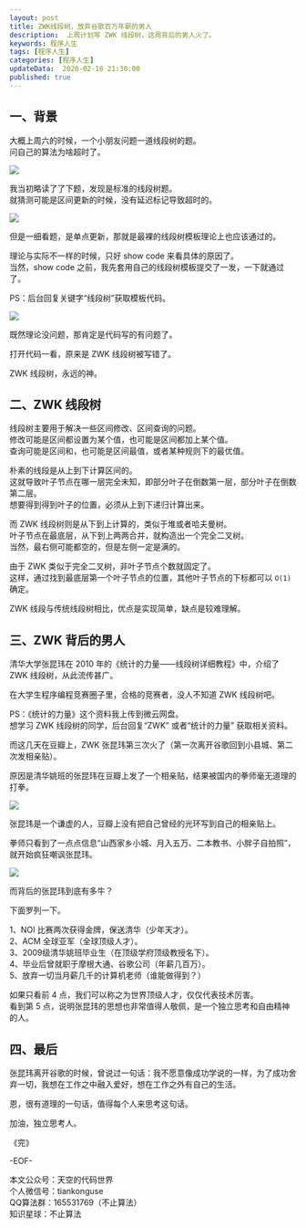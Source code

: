 ```yaml
---   
layout: post  
title: ZWK线段树，放弃谷歌百万年薪的男人            
description:  上周计划写 ZWK 线段树，这周背后的男人火了。              
keywords: 程序人生  
tags: [程序人生]    
categories: [程序人生]  
updateData:  2020-02-18 21:30:00  
published: true  
---  
```



## 一、背景  


大概上周六的时候，一个小朋友问题一道线段树的题。  
问自己的算法为啥超时了。  


![](http://res.tiankonguse.com/images/2021/04/03/001.png)  


我当初略读了了下题，发现是标准的线段树题。  
就猜测可能是区间更新的时候，没有延迟标记导致超时的。  
  


![](http://res.tiankonguse.com/images/2021/04/03/002.png)  



但是一细看题，是单点更新，那就是最裸的线段树模板理论上也应该通过的。


理论与实际不一样的时候，只好 show code 来看具体的原因了。  
当然，show code 之前，我先套用自己的线段树模板提交了一发，一下就通过了。  


PS：后台回复关键字“线段树”获取模板代码。  


![](http://res.tiankonguse.com/images/2021/04/03/003.png)  


既然理论没问题，那肯定是代码写的有问题了。  


打开代码一看，原来是 ZWK 线段树被写错了。  


ZWK 线段树，永远的神。  



## 二、ZWK 线段树  


线段树主要用于解决一些区间修改、区间查询的问题。  
修改可能是区间都设置为某个值，也可能是区间都加上某个值。  
查询可能是区间和，也可能是区间最值，或者某种规则下的最优值。  


朴素的线段是从上到下计算区间的。  
这就导致叶子节点在哪一层完全未知，即部分叶子在倒数第一层，部分叶子在倒数第二层。  
想要得到得到叶子的位置，必须从上到下递归计算出来。  


而 ZWK 线段树则是从下到上计算的，类似于堆或者哈夫曼树。  
叶子节点在最底层，从下到上两两合并，就构造出一个完全二叉树。  
当然，最右侧可能都空的，但是左侧一定是满的。  


由于 ZWK 类似于完全二叉树，非叶子节点个数就固定了。  
这样，通过找到最底层第一个叶子节点的位置，其他叶子节点的下标都可以 `O(1)` 确定。  


ZWK 线段与传统线段树相比，优点是实现简单，缺点是较难理解。  


## 三、ZWK 背后的男人


清华大学张昆玮在 2010 年的《统计的力量——线段树详细教程》中，介绍了ZWK 线段树，从此流传甚广。  


在大学生程序编程竞赛圈子里，合格的竞赛者，没人不知道 ZWK 线段树吧。  


PS：《统计的力量》这个资料我上传到微云网盘。  
想学习 ZWK 线段树的同学，后台回复“ZWK” 或者“统计的力量” 获取相关资料。  



而这几天在豆瓣上，ZWK 张昆玮第三次火了（第一次离开谷歌回到小县城、第二次发相亲贴）。  


原因是清华姚班的张昆玮在豆瓣上发了一个相亲贴，结果被国内的拳师毫无道理的打拳。  



![](http://res.tiankonguse.com/images/2021/04/03/004.png) 



张昆玮是一个谦虚的人，豆瓣上没有把自己曾经的光环写到自己的相亲贴上。  


拳师只看到了一点点信息“山西家乡小城、月入五万、二本教书、小胖子自拍照”，就开始疯狂嘲讽张昆玮。  


![](http://res.tiankonguse.com/images/2021/04/03/005.png) 



而背后的张昆玮到底有多牛？  


下面罗列一下。  


1、NOI 比赛两次获得金牌，保送清华（少年天才）。  
2、ACM 全球亚军（全球顶级人才）。    
3、2009级清华姚班毕业生（在顶级学府顶级教授名下）。  
4、毕业后曾就职于摩根大通、谷歌公司（年薪几百万）。  
5、放弃一切当月薪几千的计算机老师（谁能做得到？）


如果只看前 4 点，我们可以称之为世界顶级人才，仅仅代表技术厉害。  
看到第 5 点，说明张昆玮的思想也非常值得人敬佩，是一个独立思考和自由精神的人。  


## 四、最后  


张昆玮离开谷歌的时候，曾说过一句话：我不愿意像成功学说的一样，为了成功舍弃一切，我想在工作之中融入爱好，想在工作之外有自己的生活。  


恩，很有道理的一句话，值得每个人来思考这句话。  



加油，独立思考人。  


《完》  


-EOF-  



本文公众号：天空的代码世界  
个人微信号：tiankonguse  
QQ算法群：165531769（不止算法）  
知识星球：不止算法  


